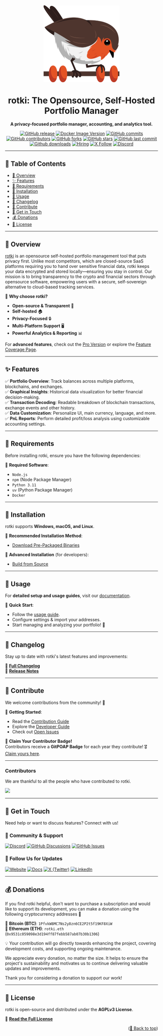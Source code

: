 <div id="top"></div>

<p align="center">
  <img src="https://raw.githubusercontent.com/rotki/rotki/develop/frontend/app/public/assets/images/rotkehlchen_no_text.png" alt="rotki Logo" width="250">
</p>

<h1 align="center">rotki: The Opensource, Self-Hosted Portfolio Manager</h1>

<p align="center">
  <strong>A privacy-focused portfolio manager, accounting, and analytics tool.</strong>
</p>

<div align="center">

[![GitHub release](https://img.shields.io/github/release/rotki/rotki.svg?colorA=f6f8fa&colorB=f6f8fa&style=flat)](https://GitHub.com/rotki/rotki/releases/)
[![Docker Image Version](https://img.shields.io/docker/v/rotki/rotki/latest?label=Docker?colorA=f6f8fa&colorB=f6f8fa&style=flat)](https://hub.docker.com/r/rotki/rotki)
[![GitHub commits](https://img.shields.io/github/commits-since/rotki/rotki/latest.svg?colorA=f6f8fa&colorB=f6f8fa&style=flat)](https://GitHub.com/rotki/rotki/commit/)
[![GitHub contributors](https://img.shields.io/github/contributors/rotki/rotki.svg?style=flat?colorA=f6f8fa&colorB=f6f8fa&style=flat)](https://github.com/rotki/rotki/graphs/contributors)
[![GitHub forks](https://img.shields.io/github/forks/rotki/rotki?colorA=f6f8fa&colorB=f6f8fa&style=flat)](https://github.com/rotki/rotki/forks)
[![GitHub stars](https://img.shields.io/github/stars/rotki/rotki?colorA=f6f8fa&colorB=f6f8fa&style=flat)](https://github.com/rotki/rotki/stargazers)
[![GitHub last commit](https://img.shields.io/github/last-commit/rotki/rotki?colorA=f6f8fa&colorB=f6f8fa&style=flat)](https://github.com/rotki/rotki/commits/master)
[![Github downloads](https://img.shields.io/github/downloads/rotki/rotki/total.svg?colorA=f6f8fa&colorB=f6f8fa&style=flat)](https://GitHub.com/rotki/rotki/releases/)
[![Hiring](https://img.shields.io/badge/Hiring-Open-brightgreen?colorA=f6f8fa&colorB=f6f8fa&style=flat)](https://rotki.com/jobs/)
[![X Follow](https://img.shields.io/twitter/follow/rotkiapp?colorA=f6f8fa&colorB=f6f8fa&style=flat)](https://twitter.com/rotkiapp)
[![Discord](https://img.shields.io/discord/657906918408585217.svg?colorA=f6f8fa&colorB=f6f8fa&style=flat)](https://discord.rotki.com/)

</div>

---

## 📌 **Table of Contents**
- [📖 Overview](#overview)
- [✨ Features](#features)
- [🔧 Requirements](#requirements)
- [🚀 Installation](#installation)
- [📘 Usage](#usage)
- [📜 Changelog](#changelog)
- [🤝 Contribute](#contribute)
- [📢 Get in Touch](#get-in-touch)
- [💰 Donations](#donations)
- [📄 License](#license)

---

<div id="overview"></div>

## 📖 **Overview**
[rotki](https://rotki.com/) is an opensource self-hosted portfolio management tool that puts privacy first. Unlike most competitors, which are closed-source SaaS platforms requiring you to hand over sensitive financial data, rotki keeps your data encrypted and stored locally—ensuring you stay in control. Our mission is to bring transparency to the crypto and financial sectors through opensource software, empowering users with a secure, self-sovereign alternative to cloud-based tracking services.

🔹 **Why choose rotki?**
- **Open-source & Transparent** 📖  
- **Self-hosted** 🏠  
- **Privacy-Focused** 🔒  
- **Multi-Platform Support** 🖥  
- **Powerful Analytics & Reporting** 📊  

For **advanced features**, check out the [Pro Version](https://rotki.com/products/) or explore the [Feature Coverage Page](https://rotki.com/products/details).

---

<div id="features"></div>

## ✨ **Features**
✅ **Portfolio Overview**: Track balances across multiple platforms, blockchains, and exchanges.  
✅ **Graphical Insights**: Historical data visualization for better financial decision-making.  
✅ **Transaction Decoding**: Readable breakdown of blockchain transactions, exchange events and other history.  
✅ **Data Customization**: Personalize UI, main currency, language, and more.  
✅ **PnL Reports**: Perform detailed profit/loss analysis using customizable accounting settings.  

---

<div id="requirements"></div>

## 🔧 **Requirements**
Before installing rotki, ensure you have the following dependencies:

📌 **Required Software**:
- `Node.js`
- `npm` (Node Package Manager)
- `Python 3.11`
- `uv` (Python Package Manager)
- `Docker`

---

<div id="installation"></div>

## 🚀 **Installation**
rotki supports **Windows, macOS, and Linux**.

📌 **Recommended Installation Method**:
- [Download Pre-Packaged Binaries](https://docs.rotki.com/requirement-and-installation/packaged-binaries.html)

📌 **Advanced Installation** (for developers):
- [Build from Source](https://docs.rotki.com/requirement-and-installation/build-from-source.html)

---

<div id="usage"></div>

## 📘 **Usage**
For **detailed setup and usage guides**, visit our [documentation](https://docs.rotki.com/).

📌 **Quick Start**:
- Follow the [usage guide](https://docs.rotki.com/usage-guides/).
- Configure settings & import your addresses.
- Start managing and analyzing your portfolio! 🚀

---

<div id="changelog"></div>

## 📜 **Changelog**
Stay up to date with rotki's latest features and improvements:

📌 **[Full Changelog](https://rotki.readthedocs.io/en/latest/changelog.html)**  
📌 **[Release Notes](https://github.com/rotki/rotki/releases)**  

---

<div id="contribute"></div>

## 🤝 **Contribute**
We welcome contributions from the community! 🎉

🔹 **Getting Started**:
- Read the [Contribution Guide](CONTRIBUTING.md)
- Explore the [Developer Guide](https://docs.rotki.com/contribution-guides/)
- Check out [Open Issues](https://github.com/rotki/rotki/issues)

📌 **Claim Your Contributor Badge!**  
Contributors receive a **GitPOAP Badge** for each year they contribute! 🎖 [Claim yours here](https://www.gitpoap.io/rp/62).

---

### Contributors

We are thankful to all the people who have contributed to rotki.

<a href="https://github.com/rotki/rotki/graphs/contributors">
  <img src="https://contrib.rocks/image?repo=rotki/rotki&max=999&anon=1&columns=12" />
</a>

---

<div id="get-in-touch"></div>

## 📢 **Get in Touch**
Need help or want to discuss features? Connect with us!

### 💬 **Community & Support**
[![Discord](https://img.shields.io/badge/Join%20our%20Discord-5865F2?logo=discord&logoColor=white&style=for-the-badge)](https://discord.rotki.com)
[![GitHub Discussions](https://img.shields.io/badge/GitHub%20Discussions-181717?logo=github&logoColor=white&style=for-the-badge)](https://github.com/rotki/rotki/discussions)
[![GitHub Issues](https://img.shields.io/badge/Report%20an%20Issue-F05032?logo=github&logoColor=white&style=for-the-badge)](https://github.com/rotki/rotki/issues)  

### 📌 **Follow Us for Updates**
[![Website](https://img.shields.io/badge/Visit%20rotki-1E90FF?logoColor=white&style=for-the-badge)](https://rotki.com)
[![Docs](https://img.shields.io/badge/Read%20the%20Docs-FF4500?logo=read-the-docs&logoColor=white&style=for-the-badge)](https://docs.rotki.com/)
[![X (Twitter)](https://img.shields.io/badge/Follow%20on%20X-000000?logo=x&logoColor=white&style=for-the-badge)](https://twitter.com/rotkiapp)
[![LinkedIn](https://img.shields.io/badge/Connect%20on%20LinkedIn-0077B5?logo=linkedin&logoColor=white&style=for-the-badge)](https://www.linkedin.com/company/rotki)  

---

<div id="donations"></div>

## 💰 **Donations**
If you find rotki helpful, don't want to purchase a subscription and would like to support its development, you can make a donation using the following cryptocurrency addresses 🚀

📌 **Bitcoin (BTC)**: `1PfvkW8MC7Ns2y8zn6CE2P2t5f19KF8XiW`  
📌 **Ethereum (ETH)**: `rotki.eth` (`0x9531c059098e3d194ff87febb587ab07b30b1306`)  

💡 Your contribution will go directly towards enhancing the project, covering development costs, and supporting ongoing maintenance.

We appreciate every donation, no matter the size. It helps to ensure the project's sustainability and motivates us to continue delivering valuable updates and improvements.

Thank you for considering a donation to support our work!

---

<div id="license"></div>

## 📄 **License**
rotki is open-source and distributed under the **AGPLv3 License**.

📜 **[Read the Full License](https://github.com/rotki/rotki/blob/develop/LICENSE.md)**

<p align="right">(<a href="#top">🔼 Back to top</a>)</p>

